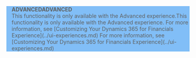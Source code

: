 <blockquote STYLE="background: #81BEF7;border-left:None"><span data-ttu-id="fbcc5-101"><b>ADVANCED</b></span><span class="sxs-lookup"><span data-stu-id="fbcc5-101"><b>ADVANCED</b></span></span><br /><span data-ttu-id="fbcc5-102">This functionality is only available with the Advanced experience.</span><span class="sxs-lookup"><span data-stu-id="fbcc5-102">This functionality is only available with the Advanced experience.</span></span> <span data-ttu-id="fbcc5-103">For more information, see [Customizing Your Dynamics 365 for Financials Experience](../ui-experiences.md) </span><span class="sxs-lookup"><span data-stu-id="fbcc5-103">For more information, see [Customizing Your Dynamics 365 for Financials Experience](../ui-experiences.md) </span></span></blockquote>
